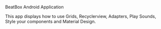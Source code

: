 BeatBox Android Application

This app displays how to use Grids, Recyclerview, Adapters, Play Sounds, Style your components and Material Design.

